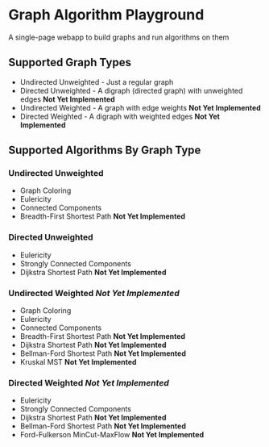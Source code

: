 # Graph Algorithm Playground
A single-page webapp to build graphs and run algorithms on them

## Supported Graph Types
- Undirected Unweighted - Just a regular graph
- Directed Unweighted - A digraph (directed graph) with unweighted edges **Not Yet Implemented**
- Undirected Weighted - A graph with edge weights **Not Yet Implemented**
- Directed Weighted - A digraph with weighted edges **Not Yet Implemented**

## Supported Algorithms By Graph Type
### Undirected Unweighted
- Graph Coloring
- Eulericity
- Connected Components
- Breadth-First Shortest Path **Not Yet Implemented**

### Directed Unweighted
- Eulericity
- Strongly Connected Components
- Dijkstra Shortest Path **Not Yet Implemented**

### Undirected Weighted *Not Yet Implemented*
- Graph Coloring
- Eulericity
- Connected Components
- Breadth-First Shortest Path **Not Yet Implemented**
- Dijkstra Shortest Path **Not Yet Implemented**
- Bellman-Ford Shortest Path **Not Yet Implemented**
- Kruskal MST **Not Yet Implemented**

### Directed Weighted *Not Yet Implemented*
- Eulericity
- Strongly Connected Components
- Dijkstra Shortest Path **Not Yet Implemented**
- Bellman-Ford Shortest Path **Not Yet Implemented**
- Ford-Fulkerson MinCut-MaxFlow **Not Yet Implemented**
